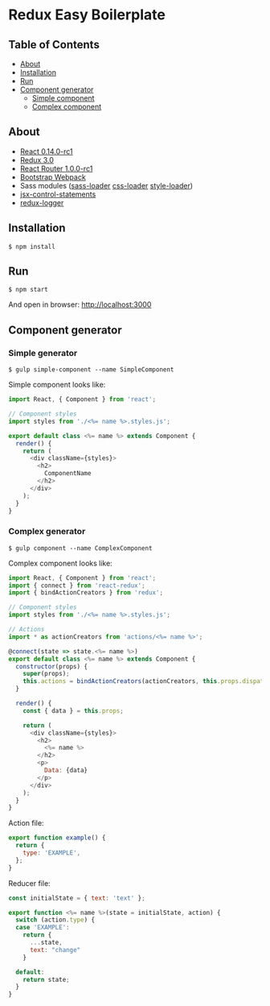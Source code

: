 Redux Easy Boilerplate
=========================

## Table of Contents

- [About](#about)
- [Installation](#installation)
- [Run](#run)
- [Component generator](#component-generator)
  - [Simple component](#simple-generator)
  - [Complex component](#complex-generator)

## About
- [React 0.14.0-rc1](https://github.com/facebook/react)
- [Redux 3.0](https://github.com/gaearon/redux)
- [React Router 1.0.0-rc1](https://github.com/rackt/react-router)
- [Bootstrap Webpack](https://github.com/bline/bootstrap-webpack)
- Sass modules ([sass-loader](https://github.com/jtangelder/sass-loader) [css-loader](https://github.com/webpack/css-loader) [style-loader](https://github.com/webpack/style-loader))
- [jsx-control-statements](https://github.com/valtech-au/jsx-control-statements)
- [redux-logger](https://github.com/fcomb/redux-logger)

## Installation
```
$ npm install
```

## Run
```
$ npm start
```

And open in browser: [http://localhost:3000](http://localhost:3000)

## Component generator

### Simple generator

```
$ gulp simple-component --name SimpleComponent
```
Simple component looks like:

```js
import React, { Component } from 'react';

// Component styles
import styles from './<%= name %>.styles.js';

export default class <%= name %> extends Component {
  render() {
    return (
      <div className={styles}>
        <h2>
          ComponentName
        </h2>
      </div>
    );
  }
}
```

### Complex generator
```
$ gulp component --name ComplexComponent
```
Complex component looks like:

```js
import React, { Component } from 'react';
import { connect } from 'react-redux';
import { bindActionCreators } from 'redux';

// Component styles
import styles from './<%= name %>.styles.js';

// Actions
import * as actionCreators from 'actions/<%= name %>';

@connect(state => state.<%= name %>)
export default class <%= name %> extends Component {
  constructor(props) {
    super(props);
    this.actions = bindActionCreators(actionCreators, this.props.dispatch);
  }

  render() {
    const { data } = this.props;

    return (
      <div className={styles}>
        <h2>
          <%= name %>
        </h2>
        <p>
          Data: {data}
        </p>
      </div>
    );
  }
}

```
Action file:
```js
export function example() {
  return {
    type: 'EXAMPLE',
  };
}
```

Reducer file:

```js
const initialState = { text: 'text' };

export function <%= name %>(state = initialState, action) {
  switch (action.type) {
  case 'EXAMPLE':
    return {
      ...state,
      text: "change"
    }

  default:
    return state;
  }
}
```
